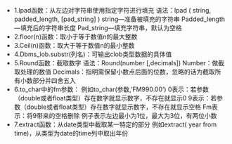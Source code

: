 - 1.lpad函数：从左边对字符串使用指定字符进行填充
      语法：lpad ( string, padded_length, [pad_string] )
         string—准备被填充的字符串
         Padded_length—填充后的字符串长度
         Pad_string—填充字符串，默认为空格
- 2.floor(n)函数：取小于等于数值n的最大整数
- 3.Ceil(n)函数：取大于等于数值n的最小整数
- 4.Dbms_lob.substr(列名)：可输出clob类型数据的具体值
- 5.Round函数：截取数字
       语法：Round(number [,decimals])
          Number：做截取处理的数值
          Decimals：指明需保留小数点后面的位数，忽略的话为截取所有小数部分并四舍五入
- 6.to_char中的fm参数：
      例如to_char(参数,’FM990.00’)
      0表示：若参数（double或者float类型）存在数字就显示数字，不存在就显示0
      9表示：若参数（double或者float类型）存在数字就显示数字，不存在就显示空格
      Fm表示：将9带来的空格删除
      例子表示左边最小为1位，最大为3位，有两位小数
- 7.extract函数：从date类型中截取某一特定的部分
      例如extract( year from time)，从类型为date的time列中取出年份